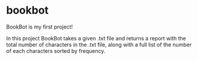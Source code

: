 # bookbot
BookBot is my first project!

In this project BookBot takes a given .txt file and returns a report with the total number of characters in the .txt file, along with a full list of the number of each characters sorted by frequency. 
